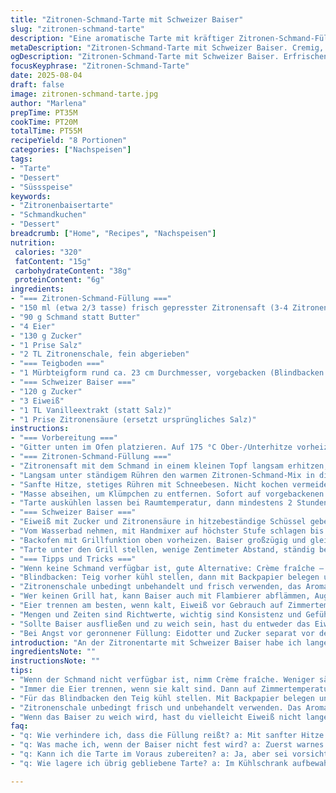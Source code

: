 ```yaml
---
title: "Zitronen-Schmand-Tarte mit Schweizer Baiser"
slug: "zitronen-schmand-tarte"
description: "Eine aromatische Tarte mit kräftiger Zitronen-Schmand-Füllung, umhüllt von einem knusprigen Mürbteigboden, gekrönt von einer locker-leichten Schweizer Baiserschicht. Die Variation nutzt Schmand statt Butter in der Füllung für mehr Cremigkeit und einen frischen Kontrast. Geschickte Temperaturkontrolle beim Garen sorgt für perfekte Konsistenz ohne Risse. Der Baiser wird durch ein Wasserbad schonend erhitzt, dann blitzschnell mit dem Grill gebräunt, dadurch bleibt er zart und gleichzeitig knusprig."
metaDescription: "Zitronen-Schmand-Tarte mit Schweizer Baiser. Cremig, frisch, knusprig. Ein Genuss für jeden Anlass und einfach zuzubereiten."
ogDescription: "Zitronen-Schmand-Tarte mit Schweizer Baiser. Erfrischend und knackig, ideal für besondere Anlässe. Probiere es aus."
focusKeyphrase: "Zitronen-Schmand-Tarte"
date: 2025-08-04
draft: false
image: zitronen-schmand-tarte.jpg
author: "Marlena"
prepTime: PT35M
cookTime: PT20M
totalTime: PT55M
recipeYield: "8 Portionen"
categories: ["Nachspeisen"]
tags:
- "Tarte"
- "Dessert"
- "Süssspeise"
keywords:
- "Zitronenbaisertarte"
- "Schmandkuchen"
- "Dessert"
breadcrumb: ["Home", "Recipes", "Nachspeisen"]
nutrition: 
 calories: "320"
 fatContent: "15g"
 carbohydrateContent: "38g"
 proteinContent: "6g"
ingredients:
- "=== Zitronen-Schmand-Füllung ==="
- "150 ml (etwa 2/3 tasse) frisch gepresster Zitronensaft (3-4 Zitronen)"
- "90 g Schmand statt Butter"
- "4 Eier"
- "130 g Zucker"
- "1 Prise Salz"
- "2 TL Zitronenschale, fein abgerieben"
- "=== Teigboden ==="
- "1 Mürbteigform rund ca. 23 cm Durchmesser, vorgebacken (Blindbacken bei 170 °C ca. 15 Minuten bis leicht goldgelb)"
- "=== Schweizer Baiser ==="
- "120 g Zucker"
- "3 Eiweiß"
- "1 TL Vanilleextrakt (statt Salz)"
- "1 Prise Zitronensäure (ersetzt ursprüngliches Salz)"
instructions:
- "=== Vorbereitung ==="
- "Gitter unten im Ofen platzieren. Auf 175 °C Ober-/Unterhitze vorheizen. Teig vorbacken bis leicht goldgelb, dabei mit Backpapier und Hülsenfrüchten beschweren, um Blasen zu vermeiden."
- "=== Zitronen-Schmand-Füllung ==="
- "Zitronensaft mit dem Schmand in einem kleinen Topf langsam erhitzen, nicht kochen lassen! Wichtig, damit der Schmand nicht gerinnt. In einer separaten Schüssel Eier, Zucker, Salz und Zitronenschale mit Schneebesen glattrühren, bis keine Klümpchen mehr sichtbar sind."
- "Langsam unter ständigem Rühren den warmen Zitronen-Schmand-Mix in die Eiermasse einfließen lassen, damit die Eier nicht stocken. Alles zurück in den Topf geben."
- "Sanfte Hitze, stetiges Rühren mit Schneebesen. Nicht kochen vermeiden, Ziel ist eine dickflüssige, cremige Konsistenz. Das sieht man am deutlichsten, wenn die Masse am Löffelrand Haftung zeigt. Ca. 12-15 Minuten. Wenn erste Blasen erscheinen, Topf sofort vom Herd nehmen."
- "Masse abseihen, um Klümpchen zu entfernen. Sofort auf vorgebackenen Teig gießen. Im Ofen ca. 14 Minuten backen – Füllung soll noch leicht vibrieren, nicht vollständig fest sein. Sonst wird sie trocken und bricht später lieber."
- "Tarte auskühlen lassen bei Raumtemperatur, dann mindestens 2 Stunden kalt stellen. Kalt werden ist entscheidend für den stabilen Baiseraufsatz."
- "=== Schweizer Baiser ==="
- "Eiweiß mit Zucker und Zitronensäure in hitzebeständige Schüssel geben. Über heißem Wasserbad (Wasser darf nicht kochen, ca. 60 °C) ständig schlagen, bis sich der Zucker vollständig löst und die Mischung warm ist. Zuckerprobe: mit Fingern reiben, keine Körnchen mehr spürbar."
- "Vom Wasserbad nehmen, mit Handmixer auf höchster Stufe schlagen bis die Masse glänzt und steife Spitzen bildet. Vanilleextrakt unterrühren."
- "Backofen mit Grillfunktion oben vorheizen. Baiser großzügig und gleichmäßig auf der kalten Tarte verteilen, besonders an den Rändern sorgfältig ausstreichen, damit keine Füllung sichtbar bleibt."
- "Tarte unter den Grill stellen, wenige Zentimeter Abstand, ständig beobachten. Baiser soll goldbraun werden, nicht schwarz, meist reichen 3-5 Minuten. Sobald kleine Bläschen entstehen und die Oberfläche leicht knusprig wirkt, rausnehmen. Sofort servieren oder maximal wenige Stunden kalt lagern, da Baiser sonst weich wird."
- "=== Tipps und Tricks ==="
- "Wenn keine Schmand verfügbar ist, gute Alternative: Crème fraîche – weniger säuerlich, etwas dicker. Mit Zitronensaft vorsichtig dosieren."
- "Blindbacken: Teig vorher kühl stellen, dann mit Backpapier belegen und trockenen Erbsen oder Reis füllen, so sinkt er nicht ein."
- "Zitronenschale unbedingt unbehandelt und frisch verwenden, das Aroma ist intensiv, aber nur wenig davon sonst schmeckt es bitter."
- "Wer keinen Grill hat, kann Baiser auch mit Flambierer abflämmen, Augen auf, Flamme nicht zu nah halten, sonst schmeckt es verbrannt."
- "Eier trennen am besten, wenn kalt, Eiweiß vor Gebrauch auf Zimmertemperatur bringen – schaumiger und stabiler Baiser."
- "Mengen und Zeiten sind Richtwerte, wichtig sind Konsistenz und Gefühl beim Rühren und Prüfen der Masse."
- "Sollte Baiser ausfließen und zu weich sein, hast du entweder das Eiweiß nicht lange genug geschlagen oder der Zucker nicht komplett gelöst."
- "Bei Angst vor geronnener Füllung: Eidotter und Zucker separat vor dem Arbeiten langsam über Wasserbad schlagen, dann Schmand und Zitronensaft ganz vorsichtig unterheben."
introduction: "An der Zitronentarte mit Schweizer Baiser habe ich lange getüftelt, besonders wegen der Füllung. Butter gab eine zu feste Textur, Schmand macht die Creme geschmeidiger, fast schon samtig, mit einem feinen Frische-Kick. Die Herausforderung: die Füllung darf beim Backen nicht zu fest werden, sonst reißt sie schnell. Hab probiert, die Temperatur etwas zu senken und die Zeit zu verlängern, hat geholfen. Baiser ist immer ein bisschen eine Orgie, Zucker lösen, warm schlagen, aufpassen, dass er nicht zu heiß wird, sonst garniert man sich 'nen flüssigen Spaß. Die Grillfunktion zum Schluss gibt Farbe und Festigkeit, dabei genau hingucken. Goldbraun, mit kleinen Bläschen, das sagt mir: fertig. Für die Kruste nehme ich Mürbteig, ein Neutraler, der nicht zu süß ist. Hatte auch mal mit Pâte sablée experimentiert, zu buttrig, hat den Zitronengeschmack erschlagen. Das Zitronenaroma lebhafter mit frischer Zeste, das darf nicht fehlen, sonst verläuft die ganze Geschichte im süßen Brei. Wer es exotisch mag, kann Bio-Grapefruit nehmen für einen leicht bitteren Twist. Jeden Schritt habe ich angepasst, und jetzt wird genau gegessen, bevor die Baiser-Krone schlappmacht."
ingredientsNote: ""
instructionsNote: ""
tips:
- "Wenn der Schmand nicht verfügbar ist, nimm Crème fraîche. Weniger säuerlich, aber achte darauf. Zitronensaft schrittweise. Zu viel kann die cremige Textur ruinieren. Mische gründlich. Du willst die perfekte Balance."
- "Immer die Eier trennen, wenn sie kalt sind. Dann auf Zimmertemperatur bringen. Eiweiß wird stabiler. Das macht den Baiser luftiger, die Textur besser. Übertreibe nicht, aber achte auf das Schlagen. Es muss glänzen und feste Spitzen bilden."
- "Für das Blindbacken den Teig kühl stellen. Mit Backpapier belegen und Hülsenfrüchte nutzen. Das verhindert das Einsinken. Wenn du keine Hülsenfrüchte hast, Reis geht auch. Halte alles stabil."
- "Zitronenschale unbedingt frisch und unbehandelt verwenden. Das Aroma ist intensiv, aber pass auf. Zu viel, und es wird bitter. Eine kleine Menge reicht aus. Sei vorsichtig beim Abreiben."
- "Wenn das Baiser zu weich wird, hast du vielleicht Eiweiß nicht lange genug geschlagen. Oder der Zucker ist nicht vollständig aufgelöst. Achte darauf, dass es sich angenehm anfühlt für die richtige Konsistenz."
faq:
- "q: Wie verhindere ich, dass die Füllung reißt? a: Mit sanfter Hitze arbeiten. Nicht aufkochen lassen. Das Ziel ist cremig. Zu fest wird brüchig. Kontrolliere die Temperatur und Zeit genau."
- "q: Was mache ich, wenn der Baiser nicht fest wird? a: Zuerst warnes Wasserbad. Eiweiß muss steif geschlagen werden. Verwendung von frischen Zutaten hilft. Eventuell mehr Zeit investieren beim Schlagen."
- "q: Kann ich die Tarte im Voraus zubereiten? a: Ja, aber sei vorsichtig. Der Baiser bleibt nur einige Stunden stabil. Kühle die Tarte gut. Aber optimal frisch servieren, das gibt die beste Textur."
- "q: Wie lagere ich übrig gebliebene Tarte? a: Im Kühlschrank aufbewahren. Bedecke sie mit Frischhaltefolie. Aber Baiser kann weich werden. Ideal ist, einen Tag danach zu genießen. Frisch bleibt die beste Wahl."

---
```

